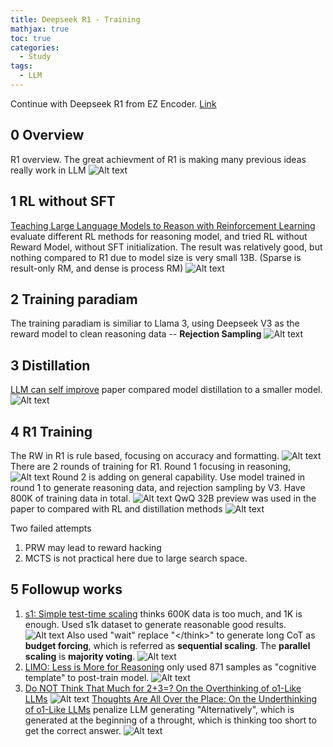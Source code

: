 ```yaml
---
title: Deepseek R1 - Training
mathjax: true
toc: true
categories:
  - Study
tags:
  - LLM
---
```


Continue with Deepseek R1 from EZ Encoder. [Link](https://www.youtube.com/watch?v=-9HODvpVD2o)

## 0 Overview
R1 overview. The great achievment of R1 is making many previous ideas really work in LLM
![Alt text](/assets/images/2025/25-03-11-DeepseekR1-4_files/r1.png)

## 1 RL without SFT
[Teaching Large Language Models to Reason with Reinforcement Learning](https://arxiv.org/abs/2403.04642) evaluate different RL methods for reasoning model, and tried RL without Reward Model, without SFT initialization. 
The result was relatively good, but nothing compared to R1 due to model size is very small 13B. (Sparse is result-only RM, and dense is process RM)
![Alt text](/assets/images/2025/25-03-11-DeepseekR1-4_files/meta.png)

## 2 Training paradiam 
The training paradiam is similiar to Llama 3, using Deepseek V3 as the reward model to clean reasoning data -- **Rejection Sampling**
![Alt text](/assets/images/2025/25-03-11-DeepseekR1-4_files/llama.png)

## 3 Distillation
[LLM can self improve](https://arxiv.org/pdf/2210.11610) paper compared model distillation to a smaller model. 
![Alt text](/assets/images/2025/25-03-11-DeepseekR1-4_files/distill.png)

## 4 R1 Training
The RW in R1 is rule based, focusing on accuracy and formatting.
![Alt text](/assets/images/2025/25-03-11-DeepseekR1-4_files/rw.png)
There are 2 rounds of training for R1. Round 1 focusing in reasoning, 
![Alt text](/assets/images/2025/25-03-11-DeepseekR1-4_files/round1.png)
Round 2 is adding on general capability. Use model trained in round 1 to generate reasoning data, and rejection sampling by V3. Have 800K of training data in total.
![Alt text](/assets/images/2025/25-03-11-DeepseekR1-4_files/round2.png)
QwQ 32B preview was used in the paper to compared with RL and distillation methods
![Alt text](/assets/images/2025/25-03-11-DeepseekR1-4_files/qwq32.png)

Two failed attempts
1. PRW may lead to reward hacking
2. MCTS is not practical here due to large search space.

## 5 Followup works
1. [s1: Simple test-time scaling](https://arxiv.org/abs/2501.19393) thinks 600K data is too much, and 1K is enough. Used s1k dataset to generate reasonable good results. 
![Alt text](/assets/images/2025/25-03-11-DeepseekR1-4_files/s1.png)
Also used "wait" replace "\</think>" to generate long CoT as **budget forcing**, which is referred as **sequential scaling**. The **parallel scaling** is **majority voting**. 
![Alt text](/assets/images/2025/25-03-11-DeepseekR1-4_files/wait.png)
2. [LIMO: Less is More for Reasoning](https://arxiv.org/abs/2502.03387) only used 871 samples as "cognitive template" to post-train model.
![Alt text](/assets/images/2025/25-03-11-DeepseekR1-4_files/limo.png)
3. [Do NOT Think That Much for 2+3=? On the Overthinking of o1-Like LLMs](https://arxiv.org/abs/2412.21187)
![Alt text](/assets/images/2025/25-03-11-DeepseekR1-4_files/overthinking.png)
[Thoughts Are All Over the Place: On the Underthinking of o1-Like LLMs](https://arxiv.org/abs/2501.18585) penalize LLM generating "Alternatively", which is generated at the beginning of a throught, which is thinking too short to get the correct answer. 
![Alt text](/assets/images/2025/25-03-11-DeepseekR1-4_files/underthinking.png)